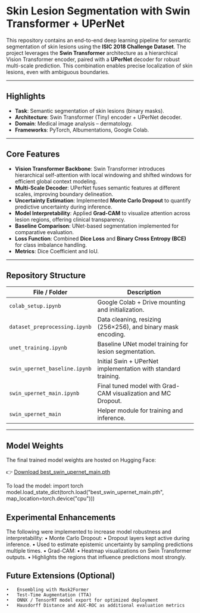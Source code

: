 # Skin Lesion Segmentation with Swin Transformer + UPerNet

This repository contains an end-to-end deep learning pipeline for semantic segmentation of skin lesions using the **ISIC 2018 Challenge Dataset**. The project leverages the **Swin Transformer** architecture as a hierarchical Vision Transformer encoder, paired with a **UPerNet** decoder for robust multi-scale prediction. This combination enables precise localization of skin lesions, even with ambiguous boundaries.

---

## Highlights

- **Task**: Semantic segmentation of skin lesions (binary masks).
- **Architecture**: Swin Transformer (Tiny) encoder + UPerNet decoder.
- **Domain**: Medical image analysis – dermatology.
- **Frameworks**: PyTorch, Albumentations, Google Colab.

---

## Core Features

- **Vision Transformer Backbone**: Swin Transformer introduces hierarchical self-attention with local windowing and shifted windows for efficient global context modeling.
- **Multi-Scale Decoder**: UPerNet fuses semantic features at different scales, improving boundary delineation.
- **Uncertainty Estimation**: Implemented **Monte Carlo Dropout** to quantify predictive uncertainty during inference.
- **Model Interpretability**: Applied **Grad-CAM** to visualize attention across lesion regions, offering clinical transparency.
- **Baseline Comparison**: UNet-based segmentation implemented for comparative evaluation.
- **Loss Function**: Combined **Dice Loss** and **Binary Cross Entropy (BCE)** for class imbalance handling.
- **Metrics**: Dice Coefficient and IoU.

---

## Repository Structure

| File / Folder | Description |
|---------------|-------------|
| `colab_setup.ipynb` | Google Colab + Drive mounting and initialization. |
| `dataset_preprocessing.ipynb` | Data cleaning, resizing (256×256), and binary mask encoding. |
| `unet_training.ipynb` | Baseline UNet model training for lesion segmentation. |
| `swin_upernet_baseline.ipynb` | Initial Swin + UPerNet implementation with standard training. |
| `swin_upernet_main.ipynb` | Final tuned model with Grad-CAM visualization and MC Dropout. |
| `swin_upernet_main` | Helper module for training and inference. |

---

## Model Weights

The final trained model weights are hosted on Hugging Face:

👉 [Download best_swin_upernet_main.pth](https://huggingface.co/samyakshrestha/swin-medical-segmentation/resolve/main/best_swin_upernet_main.pth?download=true)

To load the model:
import torch
model.load_state_dict(torch.load("best_swin_upernet_main.pth", map_location=torch.device("cpu")))

## Experimental Enhancements

The following were implemented to increase model robustness and interpretability:
	•	Monte Carlo Dropout:
	•	Dropout layers kept active during inference.
	•	Used to estimate epistemic uncertainty by sampling predictions multiple times.
	•	Grad-CAM:
	•	Heatmap visualizations on Swin Transformer outputs.
	•	Highlights the regions that influence predictions most strongly.

## Future Extensions (Optional)
	•	Ensembling with Mask2Former
	•	Test-Time Augmentation (TTA)
	•	ONNX / TensorRT model export for optimized deployment
	•	Hausdorff Distance and AUC-ROC as additional evaluation metrics
